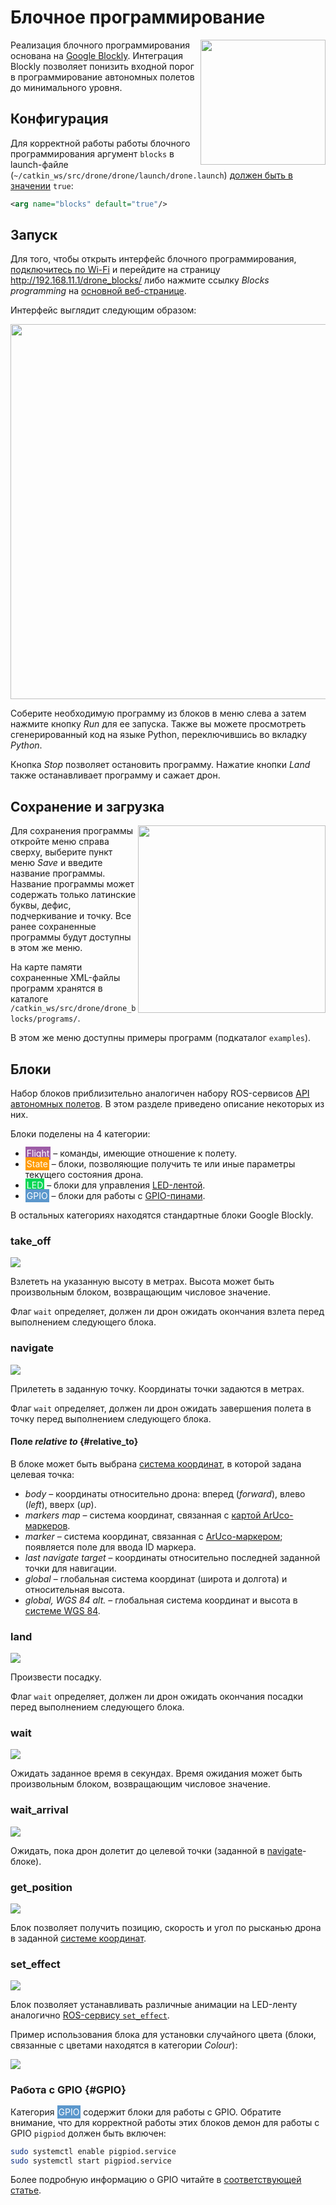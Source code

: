 # Блочное программирование

<img src="../assets/blocks/blockly.svg" width=200 align="right">

Реализация блочного программирования основана на [Google Blockly](https://developers.google.com/blockly). Интеграция Blockly позволяет понизить входной порог в программирование автономных полетов до минимального уровня.

## Конфигурация

Для корректной работы работы блочного программирования аргумент `blocks` в launch-файле (`~/catkin_ws/src/drone/drone/launch/drone.launch`) [должен быть в значении](cli.md#editing) `true`:

```xml
<arg name="blocks" default="true"/>
```

## Запуск

Для того, чтобы открыть интерфейс блочного программирования, [подключитесь по Wi-Fi](wifi.md) и перейдите на страницу http://192.168.11.1/drone_blocks/ либо нажмите ссылку *Blocks programming* на [основной веб-странице](wifi.md#веб-интерфейс).

Интерфейс выглядит следующим образом:

<img src="../assets/blocks/blocks.png" width=600 class=center>

Соберите необходимую программу из блоков в меню слева а затем нажмите кнопку *Run* для ее запуска. Также вы можете просмотреть сгенерированный код на языке Python, переключившись во вкладку *Python*.

Кнопка *Stop* позволяет остановить программу. Нажатие кнопки *Land* также останавливает программу и сажает дрон.

## Сохранение и загрузка

<img src="../assets/blocks/save.png" width=300 align=right>

Для сохранения программы откройте меню справа сверху, выберите пункт меню *Save* и введите название программы. Название программы может содержать только латинские буквы, дефис, подчеркивание и точку. Все ранее сохраненные программы будут доступны в этом же меню.

На карте памяти сохраненные XML-файлы программ хранятся в каталоге `/catkin_ws/src/drone/drone_blocks/programs/`.

В этом же меню доступны примеры программ (подкаталог `examples`).

## Блоки

Набор блоков приблизительно аналогичен набору ROS-сервисов [API автономных полетов](simple_offboard.md). В этом разделе приведено описание некоторых из них.

Блоки поделены на 4 категории:

* <span style="padding:2px;color:white;background:#9d5ca6">Flight</span> – команды, имеющие отношение к полету.
* <span style="padding:2px;color:white;background:#ff9b00">State</span> – блоки, позволяющие получить те или иные параметры текущего состояния дрона.
* <span style="padding:2px;color:white;background:#01d754">LED</span> – блоки для управления [LED-лентой](leds.md).
* <span style="padding:2px;color:white;background:#5b97cc">GPIO</span> – блоки для работы с [GPIO-пинами](gpio.md).

В остальных категориях находятся стандартные блоки Google Blockly.

### take_off

<img src="../assets/blocks/take-off.png" srcset="../assets/blocks/take-off.png 2x">

Взлететь на указанную высоту в метрах. Высота может быть произвольным блоком, возвращающим числовое значение.

Флаг `wait` определяет, должен ли дрон ожидать окончания взлета перед выполнением следующего блока.

### navigate

<img src="../assets/blocks/navigate.png" srcset="../assets/blocks/navigate.png 2x">

Прилететь в заданную точку. Координаты точки задаются в метрах.

Флаг `wait` определяет, должен ли дрон ожидать завершения полета в точку перед выполнением следующего блока.

#### Поле *relative to* {#relative_to}

В блоке может быть выбрана [система координат](frames.md), в которой задана целевая точка:

* *body* – координаты относительно дрона: вперед (*forward*), влево (*left*), вверх (*up*).
* *markers map* – система координат, связанная с [картой ArUco-маркеров](aruco_map.md).
* *marker* – система координат, связанная с [ArUco-маркером](aruco_marker.md); появляется поле для ввода ID маркера.
* *last navigate target* – координаты относительно последней заданной точки для навигации.
* *global* – глобальная система координат (широта и долгота) и относительная высота.
* *global, WGS 84 alt.* – глобальная система координат и высота в [системе WGS 84](https://ru.wikipedia.org/wiki/WGS_84).

### land

<img src="../assets/blocks/land.png" srcset="../assets/blocks/land.png 2x">

Произвести посадку.

Флаг `wait` определяет, должен ли дрон ожидать окончания посадки перед выполнением следующего блока.

### wait

<img src="../assets/blocks/wait.png" srcset="../assets/blocks/wait.png 2x">

Ожидать заданное время в секундах. Время ожидания может быть произвольным блоком, возвращающим числовое значение.

### wait_arrival

<img src="../assets/blocks/wait-arrival.png" srcset="../assets/blocks/wait-arrival.png 2x">

Ожидать, пока дрон долетит до целевой точки (заданной в [navigate](#navigate)-блоке).

### get_position

<img src="../assets/blocks/get-position.png" srcset="../assets/blocks/get-position.png 2x">

Блок позволяет получить позицию, скорость и угол по рысканью дрона в заданной [системе координат](#relative_to).

### set_effect

<img src="../assets/blocks/set-effect.png" srcset="../assets/blocks/set-effect.png 2x">

Блок позволяет устанавливать различные анимации на LED-ленту аналогично [ROS-сервису `set_effect`](leds.md#set_effect).

Пример использования блока для установки случайного цвета (блоки, связанные с цветами находятся в категории *Colour*):

<img src="../assets/blocks/random-color.png" srcset="../assets/blocks/random-color.png 2x">

### Работа с GPIO {#GPIO}

Категория <span style="padding:2px;color:white;background:#5b97cc">GPIO</span> содержит блоки для работы с GPIO. Обратите внимание, что для корректной работы этих блоков демон для работы с GPIO `pigpiod` должен быть включен:

```bash
sudo systemctl enable pigpiod.service
sudo systemctl start pigpiod.service
```

Более подробную информацию о GPIO читайте в [соответствующей статье](gpio.md).
